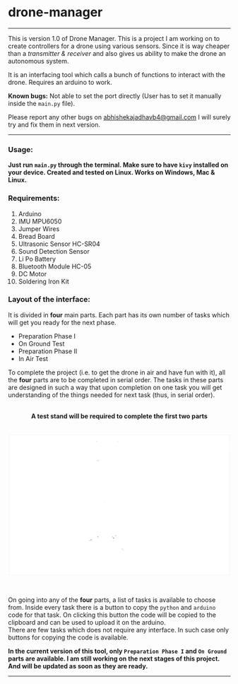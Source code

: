 # drone-manager

---
This is version 1.0 of Drone Manager. This is a project I am working on to create controllers for a drone using various sensors. Since it is way cheaper than a _transmitter & receiver_ and also gives us ability to make the drone an autonomous system.

It is an interfacing tool which calls a bunch of functions to interact with the drone. Requires an arduino to work.

**Known bugs:** Not able to set the port directly (User has to set it manually inside the `main.py` file).

Please report any other bugs on abhishekajadhavb4@gmail.com I will surely try and fix them in next version.

---
### Usage:

**Just run `main.py` through the terminal. Make sure to have `kivy` installed on your device. Created and tested on Linux. Works on Windows, Mac & Linux.**

### Requirements:
1. Arduino
2. IMU MPU6050
3. Jumper Wires
4. Bread Board
5. Ultrasonic Sensor HC-SR04
6. Sound Detection Sensor
7. Li Po Battery
8. Bluetooth Module HC-05
9. DC Motor
10. Soldering Iron Kit

### Layout of the interface:
It is divided in **four** main parts. Each part has its own number of tasks which will get you ready for the next phase.

- Preparation Phase I
- On Ground Test
- Preparation Phase II
- In Air Test

To complete the project (i.e. to get the drone in air and have fun with it), all the **four** parts are to be completed in serial order. The tasks in these parts are designed in such a way that upon completion on one task you will get understanding of the things needed for next task (thus, in serial order).

<p align = "center">
<br />
<b>A test stand will be required to complete the first two parts</b>

<br />
<br />
<br />

<img src = "code/Window2.png" width = "500">
</p>
<br />

On going into any of the **four** parts, a list of tasks is available to choose from. Inside every task there is a button to copy the `python` and `arduino` code for that task. On clicking this button the code will be copied to the clipboard and can be used to upload it on the arduino.\
There are few tasks which does not require any interface. In such case only buttons for copying the code is available.

**In the current version of this tool, only `Preparation Phase I` and `On Ground` parts are available. I am still working on the next stages of this project. And will be updated as soon as they are ready.**

---